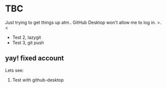 # TBC
Just trying to get things up atm.. GitHub Desktop won't allow me to log in. >.<
- Test 2, lazygit
- Test 3, git push

## yay! fixed account
Lets see:
1. Test with github-desktop
